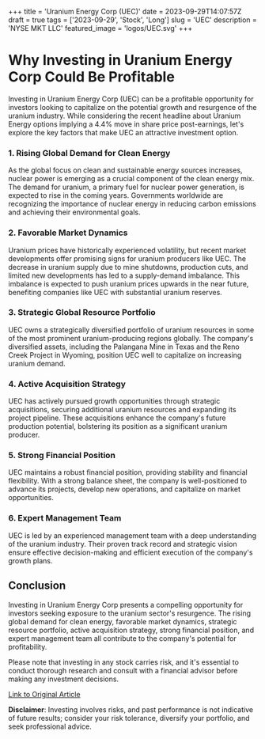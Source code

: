 +++
title = 'Uranium Energy Corp (UEC)'
date = 2023-09-29T14:07:57Z
draft = true
tags = ['2023-09-29', 'Stock', 'Long']
slug = 'UEC'
description = 'NYSE MKT LLC'
featured_image = 'logos/UEC.svg'
+++
# Why Investing in Uranium Energy Corp Could Be Profitable

Investing in Uranium Energy Corp (UEC) can be a profitable opportunity for investors looking to capitalize on the potential growth and resurgence of the uranium industry. While considering the recent headline about Uranium Energy options implying a 4.4% move in share price post-earnings, let's explore the key factors that make UEC an attractive investment option.

### 1. Rising Global Demand for Clean Energy

As the global focus on clean and sustainable energy sources increases, nuclear power is emerging as a crucial component of the clean energy mix. The demand for uranium, a primary fuel for nuclear power generation, is expected to rise in the coming years. Governments worldwide are recognizing the importance of nuclear energy in reducing carbon emissions and achieving their environmental goals.

### 2. Favorable Market Dynamics

Uranium prices have historically experienced volatility, but recent market developments offer promising signs for uranium producers like UEC. The decrease in uranium supply due to mine shutdowns, production cuts, and limited new developments has led to a supply-demand imbalance. This imbalance is expected to push uranium prices upwards in the near future, benefiting companies like UEC with substantial uranium reserves.

### 3. Strategic Global Resource Portfolio

UEC owns a strategically diversified portfolio of uranium resources in some of the most prominent uranium-producing regions globally. The company's diversified assets, including the Palangana Mine in Texas and the Reno Creek Project in Wyoming, position UEC well to capitalize on increasing uranium demand.

### 4. Active Acquisition Strategy

UEC has actively pursued growth opportunities through strategic acquisitions, securing additional uranium resources and expanding its project pipeline. These acquisitions enhance the company's future production potential, bolstering its position as a significant uranium producer.

### 5. Strong Financial Position

UEC maintains a robust financial position, providing stability and financial flexibility. With a strong balance sheet, the company is well-positioned to advance its projects, develop new operations, and capitalize on market opportunities.

### 6. Expert Management Team

UEC is led by an experienced management team with a deep understanding of the uranium industry. Their proven track record and strategic vision ensure effective decision-making and efficient execution of the company's growth plans.

## Conclusion

Investing in Uranium Energy Corp presents a compelling opportunity for investors seeking exposure to the uranium sector's resurgence. The rising global demand for clean energy, favorable market dynamics, strategic resource portfolio, active acquisition strategy, strong financial position, and expert management team all contribute to the company's potential for profitability.

Please note that investing in any stock carries risk, and it's essential to conduct thorough research and consult with a financial advisor before making any investment decisions.

[Link to Original Article](https://www.zacks.com/research/get_news.php?id=3137201685)


**Disclaimer**: Investing involves risks, and past performance is not indicative of future results; consider your risk tolerance, diversify your portfolio, and seek professional advice.
